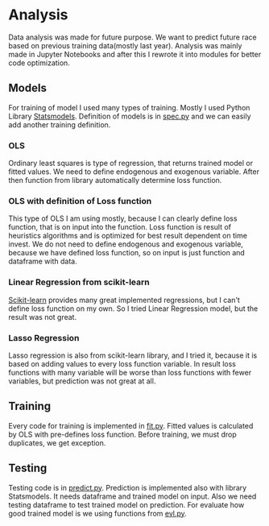# Analysis

Data analysis was made for future purpose. We want to predict future race based on previous training data(mostly last year). 
Analysis was mainly made in Jupyter Notebooks and after this I rewrote it into modules for better code optimization.

## Models

For training of model I used many types of training. Mostly I used Python Library [Statsmodels](https://www.statsmodels.org/stable/index.html).
Definition of models is in [spec.py](../../research_task/src/modules/spec.py) and we can easily add another training definition.

### OLS

Ordinary least squares is type of regression, that returns trained model or fitted values. We need to define endogenous and exogenous variable. After then function from library automatically determine loss function.

### OLS with definition of Loss function

This type of OLS I am using mostly, because I can clearly define loss function, that is on input into the function. 
Loss function is result of heuristics algorithms and is optimized for best result dependent on time invest.
We do not need to define endogenous and exogenous variable, because we have defined loss function, so on input is just function and dataframe with data.

### Linear Regression from scikit-learn

[Scikit-learn](https://scikit-learn.org/stable/) provides many great implemented regressions, but I can't define loss function on my own. So I tried Linear Regression model, but the result was 
not great.

### Lasso Regression

Lasso regression is also from scikit-learn library, and I tried it, because it is based on adding values to every loss function variable. 
In result loss functions with many variable will be worse than loss functions with fewer variables, but prediction was not great at all.

## Training

Every code for training is implemented in [fit.py](../../research_task/src/modules/fit.py). Fitted values is calculated by OLS with pre-defines loss function. 
Before training, we must drop duplicates, we get exception. 

## Testing

Testing code is in [predict.py](../../research_task/src/modules/predict.py). Prediction is implemented also with library Statsmodels. It needs dataframe and trained model on input. 
Also we need testing dataframe to test trained model on prediction. For evaluate how good trained model is we using functions from [evl.py](../../research_task/src/modules/evl.py).